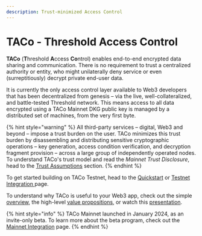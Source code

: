 ```yaml
---
description: Trust-minimized Access Control
---
```


# TACo - Threshold Access Control

**TACo** (**T**hreshold **A**ccess **Co**ntrol) enables end-to-end encrypted data sharing and communication. There is no requirement to trust a centralized authority or entity, who might unilaterally deny service or even (surreptitiously) decrypt private end-user data.&#x20;

It is currently the only access control layer available to Web3 developers that has been decentralized from genesis – via the live, well-collateralized, and battle-tested Threshold network. This means access to all data encrypted using a TACo Mainnet DKG public key is managed by a distributed set of machines, from the very first byte.&#x20;

{% hint style="warning" %}
All third-party services – digital, Web3 and beyond – impose a trust burden on the user. TACo minimizes this trust burden by disassembling and distributing sensitive cryptographic operations – key generation, access condition verification, and decryption fragment provision – across a large group of independently operated nodes. To understand TACo's trust model and read the _Mainnet_ _Trust Disclosure_, head to the [Trust Assumptions](../../app-development/threshold-access-control-tac/trust-assumptions/) section.&#x20;
{% endhint %}

To get started building on TACo Testnet, head to the [Quickstart](../../app-development/threshold-access-control-tac/quickstart-testnet.md) or [Testnet Integration ](../../app-development/threshold-access-control-tac/integration-guide/get-started-with-tac.md)page.

To understand why TACo is useful to your Web3 app, check out the simple [overview](simple-overview.md), the high-level [value propositions](value-propositions.md), or watch this [presentation](https://twitter.com/EthereumDenver/status/1762615434287661387?s=20).&#x20;

{% hint style="info" %}
TACo Mainnet launched in January 2024, as an invite-only beta. To learn more about the beta program, check out the [Mainnet Integration](../../app-development/threshold-access-control-tac/integration-guide/mainnet-beta-program.md) page.&#x20;
{% endhint %}

